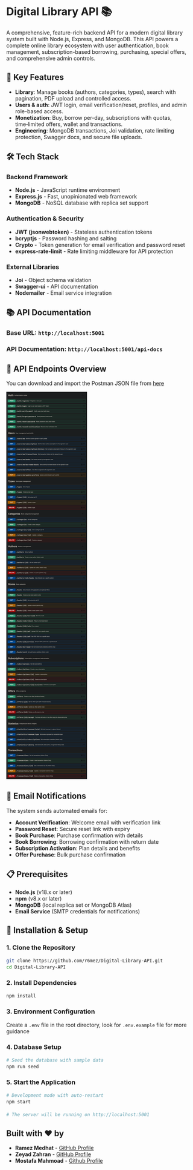 # Digital Library API 📚

A comprehensive, feature-rich backend API for a modern digital library system built with Node.js, Express, and MongoDB. This API powers a complete online library ecosystem with user authentication, book management, subscription-based borrowing, purchasing, special offers, and comprehensive admin controls.

## 🌟 Key Features

- **Library**: Manage books (authors, categories, types), search with pagination, PDF upload and controlled access.
- **Users & auth**: JWT login, email verification/reset, profiles, and admin role-based access.
- **Monetization**: Buy, borrow per-day, subscriptions with quotas, time‑limited offers, wallet and transactions.
- **Engineering**: MongoDB transactions, Joi validation, rate limiting protection, Swagger docs, and secure file uploads.

## 🛠️ Tech Stack

### **Backend Framework**
- **Node.js** - JavaScript runtime environment
- **Express.js** - Fast, unopinionated web framework
- **MongoDB** - NoSQL database with replica set support

### **Authentication & Security**
- **JWT (jsonwebtoken)** - Stateless authentication tokens
- **bcryptjs** - Password hashing and salting
- **Crypto** - Token generation for email verification and password reset
- **express-rate-limit** - Rate limiting middleware for API protection

### **External Libraries**
- **Joi** - Object schema validation
- **Swagger-ui** - API documentation
- **Nodemailer** - Email service integration

## 📚 API Documentation

### **Base URL**: `http://localhost:5001`
### **API Documentation**: `http://localhost:5001/api-docs`

## 🔗 API Endpoints Overview

You can download and import the Postman JSON file from [here](assets/Digital-Library-API.postman_collection.json)

![](assets/endpoints.png)

## 📧 Email Notifications

The system sends automated emails for:
- **Account Verification**: Welcome email with verification link
- **Password Reset**: Secure reset link with expiry
- **Book Purchase**: Purchase confirmation with details
- **Book Borrowing**: Borrowing confirmation with return date
- **Subscription Activation**: Plan details and benefits
- **Offer Purchase**: Bulk purchase confirmation

## 📋 Prerequisites

- **Node.js** (v18.x or later)
- **npm** (v8.x or later)
- **MongoDB** (local replica set or MongoDB Atlas)
- **Email Service** (SMTP credentials for notifications)

## 🚀 Installation & Setup

### 1. Clone the Repository
```bash
git clone https://github.com/r6mez/Digital-Library-API.git
cd Digital-Library-API
```

### 2. Install Dependencies
```bash
npm install
```

### 3. Environment Configuration
Create a `.env` file in the root directory, look for `.env.example` file for more guidance

### 4. Database Setup
```bash
# Seed the database with sample data
npm run seed
```

### 5. Start the Application
```bash
# Development mode with auto-restart
npm start

# The server will be running on http://localhost:5001
```

## Built with ❤️ by 

- **Ramez Medhat** - [GitHub Profile](https://github.com/r6mez)
- **Zeyad Zahran** - [GitHub Profile](https://github.com/Zeyadzahran)
- **Mostafa Mahmoad** - [Github Profile](https://github.com/Mostafa2115)


